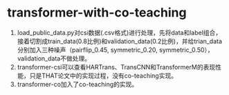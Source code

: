 # transformer-with-co-teaching
1) load_public_data.py对csi数据(.csv格式)进行处理，先将data和label组合，接着切割成train_data(0.8比例)和validation_data(0.2比例)，并给trian_data分别加入三种噪声（pairflip_0.45, symmetric_0.20, symmetric_0.50），validation_data不做处理。
2) transformer-csi可以查看HARTrans、TransCNN和TransformerM的表现性能，只是THAT论文中的实现过程，没有co-teaching实现。
3) transformer-co加入了co-teaching的实现。
